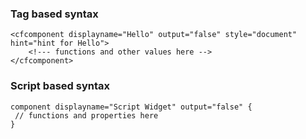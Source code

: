 ### Tag based syntax

```lucee
<cfcomponent displayname="Hello" output="false" style="document" hint="hint for Hello">
    <!--- functions and other values here -->
</cfcomponent>
```

### Script based syntax

```luceescript
component displayname="Script Widget" output="false" {
 // functions and properties here
}
```
